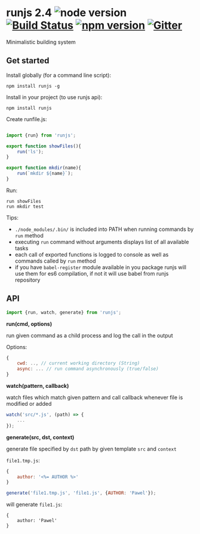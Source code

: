 # runjs 2.4 ![node version](https://img.shields.io/node/v/runjs.svg) [![Build Status](https://travis-ci.org/pawelgalazka/runjs.svg?branch=master)](https://travis-ci.org/pawelgalazka/runjs) [![npm version](https://badge.fury.io/js/runjs.svg)](https://badge.fury.io/js/runjs) [![Gitter](https://badges.gitter.im/Join%20Chat.svg)](https://gitter.im/pawelgalazka/runjs?utm_source=badge&utm_medium=badge&utm_campaign=pr-badge)

Minimalistic building system


## Get started

Install globally (for a command line script):

    npm install runjs -g

Install in your project (to use runjs api):

    npm install runjs

Create runfile.js:

```javascript

import {run} from 'runjs';

export function showFiles(){
    run('ls');
}

export function mkdir(name){
    run(`mkdir ${name}`);
}
```
    
Run:
```
run showFiles
run mkdir test
```

Tips:

* `./node_modules/.bin/` is included into PATH when running commands by `run` method
* executing `run` command without arguments displays list of all available tasks
* each call of exported functions is logged to console as well as commands called by `run` method
* if you have `babel-register` module available in you package
runjs will use them for es6 compilation, if not it will use babel from runjs repository

## API

```javascript
import {run, watch, generate} from 'runjs';
```

**run(cmd, options)**

run given command as a child process and log the call in the output

Options:

```javascript
{
    cwd: .., // current working directory (String)
    async: ... // run command asynchronously (true/false)
}
```

**watch(pattern, callback)**

watch files which match given pattern and call callback whenever file is modified or added

```javascript
watch('src/*.js', (path) => {
    ...
});
```

**generate(src, dst, context)**

generate file specified by `dst` path by given template `src` and `context`

`file1.tmp.js`:
```javascript
{
    author: '<%= AUTHOR %>'
}
```

```javascript
generate('file1.tmp.js', 'file1.js', {AUTHOR: 'Pawel'});
```

will generate `file1.js`:

```
{
    author: 'Pawel'
}
```
